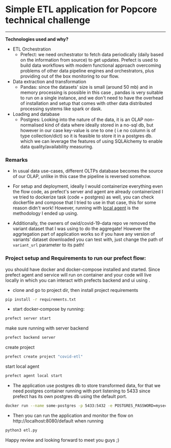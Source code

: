 # Simple ETL application for Popcore technical challenge  #

- - - - 

**Technologies used and why?**

* ETL Orchestration
    * Prefect: we need orchestrator to fetch data periodically (daily based on the information from source) to get
      updates. Prefect is used to build data workflows with modern functional approach overcoming problems of other data
      pipeline engines and orchestrators, plus providing out of the box monitoring to our flow.
* Data extraction and transformation
    * Pandas: since the datasets' size is small (around 50 mb) and in memory processing is possible in this case ,
      pandas is very suitable to run on a single instance, and we don't need to have the overhead of installation and
      setup that comes with other data distributed processing systems like spark or dask.
* Loading and database
    * Postgres: Looking into the nature of the data, it is an OLAP non-normalised kind of data where ideally stored in a
      no-sql db, but however in our case key-value is one to one ( i.e no column is of type collection/dict) so it is
      feasible to store it in a postgres db. which we can leverage the features of using SQLAlchemy to enable data
      quality/availability measuring.

### Remarks

* In usual data use-cases, different OLTPs database becomes the source of our OLAP, unlike in this case the pipeline is
  reversed somehow.
* For setup and deployment, ideally I would containerize everything even the flow code, as prefect's server and agent
  are already containerized I ve tried to dockerize task (code + postgres) as well, you can check dockerfile and compose
  that I tried to use in that case, this for some reason didn't work! However, running
  with [local agent](https://docs.prefect.io/api/latest/run_configs.html#localrun) is the methodology I ended up using.

* Additionally, the owners of owid/covid-19-data repo ve removed the variant dataset that I was using to do the
  aggregate!
  However the aggrtegation part of application works so if you have any version of variants' dataset downloaded you can
  test with, just change the path of `variant_url` parameter to its path!

### Project setup and Requirements to run our prefect flow:

you should have docker and docker-compose installed and started. Since prefect agent and service will run on container
and your code will live locally in which you can interact with prefects backend and ui using .

* clone and go to project dir, then install project requirements

```bash
pip install -r requirements.txt
```

* start docker-compose by running:

```bash
prefect server start
```

make sure running with server backend

```bash
prefect backend server
```

create project

```bash
prefect create project "covid-etl"
```

start local agent

```bash
prefect agent local start
```

* The application use postgres db to store transformed data, for that we need postgres container running with port
  listening to 5433 since prefect has its own postgres db using the default port.

```bash
docker run --name some-postgres -p 5433:5432 -e POSTGRES_PASSWORD=mysecretpassword -d postgres
```

* Then you can run the application and monitor the flow on http://localhost:8080/default when running

```bash
python3 etl.py
```

Happy review and looking forward to meet you guys ;) 